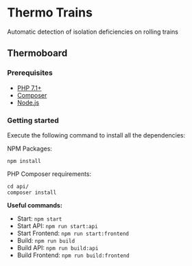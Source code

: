 # Thermo Trains

Automatic detection of isolation deficiencies on rolling trains

## Thermoboard

### Prerequisites

* [PHP 7.1+](https://www.php.net)
* [Composer](https://getcomposer.org)
* [Node.js](https://nodejs.org/en)

### Getting started

Execute the following command to install all the dependencies:

NPM Packages:

    npm install

PHP Composer requirements:
    
    cd api/
    composer install

**Useful commands:**

* Start: `npm start`
* Start API: `npm run start:api`
* Start Frontend: `npm run start:frontend`
* Build: `npm run build`
* Build API: `npm run build:api`
* Build Frontend: `npm run build:frontend`
